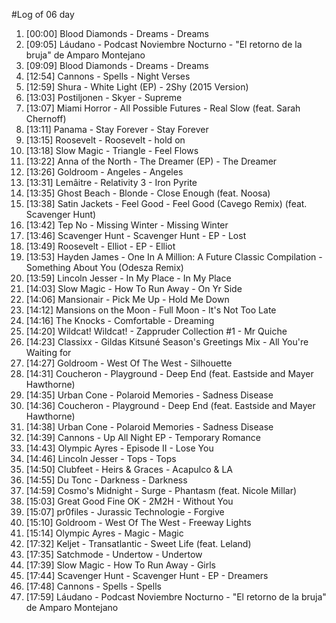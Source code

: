 #Log of 06 day

1. [00:00] Blood Diamonds - Dreams - Dreams
1. [09:05] Láudano - Podcast Noviembre Nocturno - "El retorno de la bruja" de Amparo Montejano
1. [09:09] Blood Diamonds - Dreams - Dreams
1. [12:54] Cannons - Spells - Night Verses
1. [12:59] Shura - White Light (EP) - 2Shy (2015 Version)
1. [13:03] Postiljonen - Skyer - Supreme
1. [13:07] Miami Horror - All Possible Futures - Real Slow (feat. Sarah Chernoff)
1. [13:11] Panama - Stay Forever - Stay Forever
1. [13:15] Roosevelt - Roosevelt - hold on
1. [13:18] Slow Magic - Triangle - Feel Flows
1. [13:22] Anna of the North - The Dreamer (EP) - The Dreamer
1. [13:26] Goldroom - Angeles - Angeles
1. [13:31] Lemâitre - Relativity 3 - Iron Pyrite
1. [13:35] Ghost Beach - Blonde - Close Enough (feat. Noosa)
1. [13:38] Satin Jackets - Feel Good - Feel Good (Cavego Remix) (feat. Scavenger Hunt)
1. [13:42] Tep No - Missing Winter - Missing Winter
1. [13:46] Scavenger Hunt - Scavenger Hunt - EP - Lost
1. [13:49] Roosevelt - Elliot - EP - Elliot
1. [13:53] Hayden James - One In A Million: A Future Classic Compilation - Something About You (Odesza Remix)
1. [13:59] Lincoln Jesser - In My Place - In My Place
1. [14:03] Slow Magic - How To Run Away - On Yr Side
1. [14:06] Mansionair - Pick Me Up - Hold Me Down
1. [14:12] Mansions on the Moon - Full Moon - It's Not Too Late
1. [14:16] The Knocks - Comfortable - Dreaming
1. [14:20] Wildcat! Wildcat! - Zappruder Collection #1 - Mr Quiche
1. [14:23] Classixx - Gildas Kitsuné Season's Greetings Mix - All You're Waiting for
1. [14:27] Goldroom - West Of The West - Silhouette
1. [14:31] Coucheron - Playground - Deep End (feat. Eastside and Mayer Hawthorne)
1. [14:35] Urban Cone - Polaroid Memories - Sadness Disease
1. [14:36] Coucheron - Playground - Deep End (feat. Eastside and Mayer Hawthorne)
1. [14:38] Urban Cone - Polaroid Memories - Sadness Disease
1. [14:39] Cannons - Up All Night EP - Temporary Romance
1. [14:43] Olympic Ayres - Episode II - Lose You
1. [14:46] Lincoln Jesser - Tops - Tops
1. [14:50] Clubfeet - Heirs & Graces - Acapulco & LA
1. [14:55] Du Tonc - Darkness - Darkness
1. [14:59] Cosmo's Midnight - Surge - Phantasm (feat. Nicole Millar)
1. [15:03] Great Good Fine OK - 2M2H - Without You
1. [15:07] pr0files - Jurassic Technologie - Forgive
1. [15:10] Goldroom - West Of The West - Freeway Lights
1. [15:14] Olympic Ayres - Magic - Magic
1. [17:32] Keljet - Transatlantic - Sweet Life (feat. Leland)
1. [17:35] Satchmode - Undertow - Undertow
1. [17:39] Slow Magic - How To Run Away - Girls
1. [17:44] Scavenger Hunt - Scavenger Hunt - EP - Dreamers
1. [17:48] Cannons - Spells - Spells
1. [17:59] Láudano - Podcast Noviembre Nocturno - "El retorno de la bruja" de Amparo Montejano
